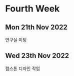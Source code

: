 Fourth Week
================
Mon 21th Nov 2022
--------------------
연구실 미팅

Wed 23th Nov 2022
---------------------
캡스톤 디자인 작업
